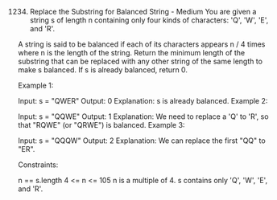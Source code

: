 1234. Replace the Substring for Balanced String - Medium
You are given a string s of length n containing only four kinds of characters: 'Q', 'W', 'E', and 'R'.

A string is said to be balanced if each of its characters appears n / 4 times where n is the length of 
the string. Return the minimum length of the substring that can be replaced with any other string of the
same length to make s balanced. If s is already balanced, return 0.


Example 1:

Input: s = "QWER"
Output: 0
Explanation: s is already balanced.
Example 2:

Input: s = "QQWE"
Output: 1
Explanation: We need to replace a 'Q' to 'R', so that "RQWE" (or "QRWE") is balanced.
Example 3:

Input: s = "QQQW"
Output: 2
Explanation: We can replace the first "QQ" to "ER".


Constraints:

n == s.length
4 <= n <= 105
n is a multiple of 4.
s contains only 'Q', 'W', 'E', and 'R'.